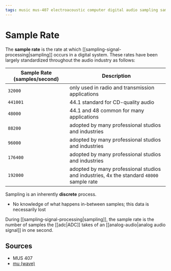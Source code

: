 ```yaml
---
tags: music mus-407 electroacoustic computer digital audio sampling sample-rate sample
---
```


# Sample Rate

The **sample rate** is the rate at which [[sampling-signal-processing|sampling]] occurs in a digital system. These rates have been largely standardized throughout the audio industry as follows:

| Sample Rate (samples/second) | Description                                                                              |
| ---------------------------- | ---------------------------------------------------------------------------------------- |
| `32000`                      | only used in radio and transmission applications                                         |
| `441001`                     | 44.1 standard for CD-quality audio                                                       |
| `48000`                      | 44.1 and 48 common for many applications                                                 |
| `88200`                      | adopted by many professional studios and industries                                      |
| `96000`                      | adopted by many professional studios and industries                                      |
| `176400`                     | adopted by many professional studios and industries                                      |
| `192000`                     | adopted by many professional studios and industries, 4x the standard `48000` sample rate |

Sampling is an inherently **discrete** process.

- No knowledge of what happens in-between samples; this data is necessarily lost

During [[sampling-signal-processing|sampling]], the sample rate is the number of samples the [[adc|ADC]] takes of an [[analog-audio|analog audio signal]] in one second.

## Sources

- MUS 407
- [mu (wave)](https://mu.krj.st/wave/)
